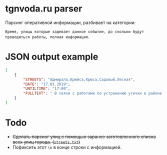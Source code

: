 # tgnvoda.ru parser
Парсинг оперативной информации, разбивает на категории: 

`Время, улицы которые задевает данное событие, до скольки будут проводиться работы, полная информация`.

# JSON output example
```json
[
    {
        "STREETS": "Адмирала,Крюйса,Крюса,Садовый,Лесная",
        "DATE": "17.01.2019",
        "UNTILTIME": "17:00",
        "FULLTEXT": " В связи с работами по устранению утечки в районе жилого дома № 2\/2 по ул Адмирала Крюйса, водоснабжение будет осуществляться пониженным давлением в районах города: Адмирала Крюса, пер.Малый Садовый, ул. Лесная биржа,  ориентировочно до 17ч 00мин.\n"
    }
]
```

# Todo

* ~~Сделать парсинг улиц с помощью заранее заготовленного списка всех улиц города. (`streets.txt`)~~
* Пофиксить этот `\n` в конце строки с информацией.
